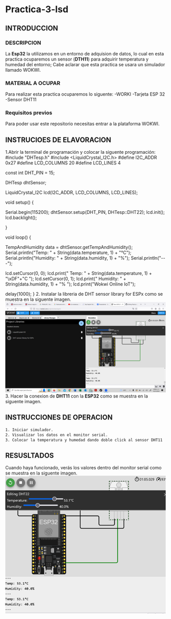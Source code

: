 # Practica-3-lsd
## INTRODUCCION
### DESCRIPCION 
La **Esp32** la utilizamos en un entorno de adquision de datos, lo cual en esta practica ocuparemos un sensor (**DTH11**) para adquirir temperatura y humedad del entorno; Cabe aclarar que esta practica se usara un simulador llamado WOKWI.
### MATERIAL A OCUPAR
Para realizar esta practica ocuparemos lo siguente:
-WORKI
-Tarjeta ESP 32
-Sensor DHT11
### Requisitos previos
Para poder usar este repositorio necesitas entrar a la plataforma WOKWI.
## INSTRUCIOES DE ELAVORACION 
1.Abrir la terminal de programación y colocar la siguente programación:
#include "DHTesp.h"
#include <LiquidCrystal_I2C.h>
#define I2C_ADDR    0x27
#define LCD_COLUMNS 20
#define LCD_LINES   4

const int DHT_PIN = 15;

DHTesp dhtSensor;

LiquidCrystal_I2C lcd(I2C_ADDR, LCD_COLUMNS, LCD_LINES);

void setup() {

  Serial.begin(115200);
  dhtSensor.setup(DHT_PIN, DHTesp::DHT22);
  lcd.init();
  lcd.backlight();

}

void loop() {

  TempAndHumidity  data = dhtSensor.getTempAndHumidity();
  Serial.println("Temp: " + String(data.temperature, 1) + "°C");
  Serial.println("Humidity: " + String(data.humidity, 1) + "%");
  Serial.println("---");
  
  lcd.setCursor(0, 0);
  lcd.print("  Temp: " + String(data.temperature, 1) + "\xDF"+"C  ");
  lcd.setCursor(0, 1);
  lcd.print(" Humidity: " + String(data.humidity, 1) + "% ");
  lcd.print("Wokwi Online IoT");

  delay(1000);
}
2. Instalar la libreria de DHT sensor library for ESPx como se muestra en la siguente imagen.
![](https://github.com/nijs17/Practica-2-sensor-DHT22/blob/main/LIB.png)
3. Hacer la conexion de **DHT11** con la **ESP32** como se muestra en la siguente imagen.
![]()

## INSTRUCCIONES DE OPERACION 

    1. Iniciar simulador.
    2. Visualizar los datos en el monitor serial.
    3. Colocar la temperatura y humedad dando doble click al sensor DHT11
## RESUSLTADOS
Cuando haya funcionado, verás los valores dentro del monitor serial como se muestra en la siguente imagen.
![](https://github.com/nijs17/Practica-2-sensor-DHT22/blob/main/DAT.png)
